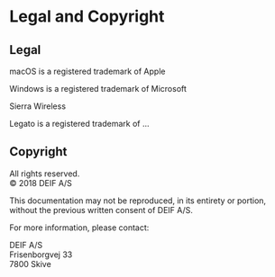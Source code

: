 # Legal and Copyright

## Legal

macOS is a registered trademark of Apple

Windows is a registered trademark of Microsoft

Sierra Wireless

Legato is a registered trademark of ...

## Copyright

All rights reserved.  
© 2018 DEIF A/S

This documentation may not be reproduced, in its entirety or portion, without the previous written consent of DEIF A/S.

For more information, please contact:

DEIF A/S  
Frisenborgvej 33  
7800 Skive



